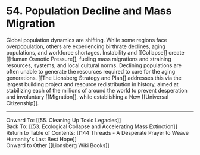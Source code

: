 # 54. Population Decline and Mass Migration

Global population dynamics are shifting. While some regions face overpopulation, others are experiencing birthrate declines, aging populations, and workforce shortages. Instability and [[Collapse]] create [[Human Osmotic Pressure]], fueling mass migrations and straining resources, systems, and local cultural norms. Declining populations are often unable to generate the resources required to care for the aging generations. [[The Lionsberg Strategy and Plan]] addresses this via the largest building project and resource redistribution in history, aimed at stabilizing each of the millions of around the world to prevent desperation and involuntary [[Migration]], while establishing a New [[Universal Citizenship]]. 

____

Onward To: [[55. Cleaning Up Toxic Legacies]]  
Back To: [[53. Ecological Collapse and Accelerating Mass Extinction]]  
Return to Table of Contents: [[144 Threads - A Desperate Prayer to Weave Humanity's Last Best Hope]]  
Onward to Other [[Lionsberg Wiki Books]]  
